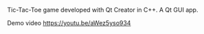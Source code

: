 Tic-Tac-Toe game developed with Qt Creator in C++. A Qt GUI app. 

Demo video
https://youtu.be/aWez5yso934
